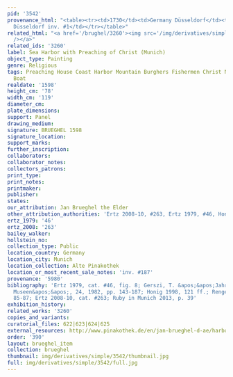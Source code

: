 ```yaml
---
pid: '3542'
provenance_html: "<table><tr><td>1730</td><td>Germany Düsseldorf</td><td>From Galerie
  Düsseldorf inv. #1</td></tr></table>"
related_html: "<a href='/brughel/3260'><img src='/img/derivatives/simple/3260/thumbnail.jpg'
  /></a>"
related_ids: '3260'
label: Sea Harbor with Preaching of Christ (Munich)
object_type: Painting
genre: Religious
tags: Preaching House Coast Harbor Mountain Burghers Fishermen Christ New_Testament
  Boat
realdate: '1598'
height_cm: '78'
width_cm: '119'
diameter_cm: 
plate_dimensions: 
support: Panel
drawing_medium: 
signature: BRUEGHEL 1598
signature_location: 
support_marks: 
further_inscription: 
collaborators: 
collaborator_notes: 
collectors_patrons: 
print_type: 
print_notes: 
printmaker: 
publisher: 
states: 
our_attribution: Jan Brueghel the Elder
other_attribution_authorities: 'Ertz 2008-10, #263, Ertz 1979, #46, Honig database'
ertz_1979: '46'
ertz_2008: '263'
bailey_walker: 
hollstein_no: 
collection_type: Public
location_country: Germany
location_city: Munich
location_collection: Alte Pinakothek
location_or_most_recent_sale_notes: 'inv. #187'
provenance: '5980'
bibliography: 'Ertz 1979, cat. #46, fig. 8; Gerszi, T. &apos;&apos;Jahrbuch der Berliner
  Museen&apos;&apos;, 24, 1982, pp. 143-187; Honig 1998, 121 ff.; Renger/Denk 2002,
  85-87; Ertz 2008-10, cat. #263; Ruby in Munich 2013, p. 39'
exhibition_history: 
related_works: '3260'
copies_and_variants: 
curatorial_files: 622|623|624|625
external_resources: http://www.pinakothek.de/en/jan-brueghel-d-ae/harbour-scene-christ-preaching
order: '390'
layout: brueghel_item
collection: brueghel
thumbnail: img/derivatives/simple/3542/thumbnail.jpg
full: img/derivatives/simple/3542/full.jpg
---
```

